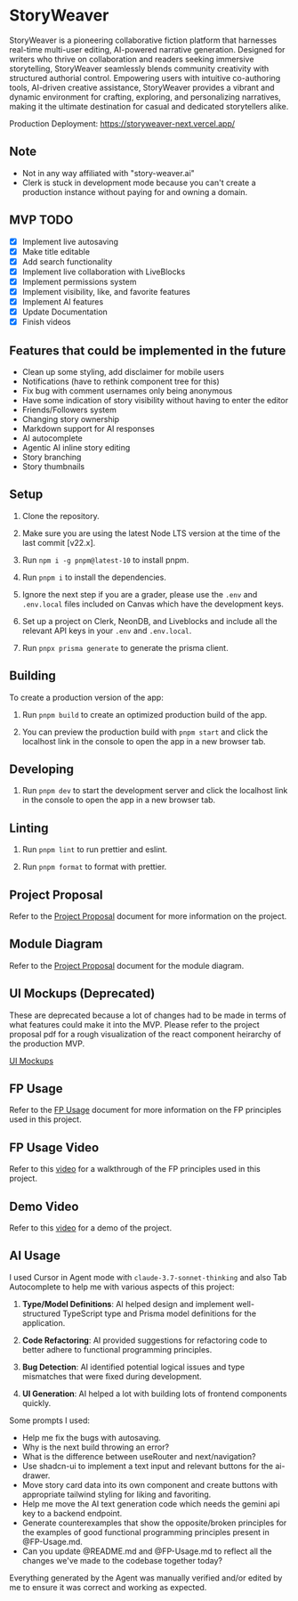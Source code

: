 # StoryWeaver

StoryWeaver is a pioneering collaborative fiction platform that harnesses real-time multi-user editing, AI-powered narrative generation. Designed for writers who thrive on collaboration and readers seeking immersive storytelling, StoryWeaver seamlessly blends community creativity with structured authorial control. Empowering users with intuitive co-authoring tools, AI-driven creative assistance, StoryWeaver provides a vibrant and dynamic environment for crafting, exploring, and personalizing narratives, making it the ultimate destination for casual and dedicated storytellers alike.

Production Deployment: https://storyweaver-next.vercel.app/

## Note

- Not in any way affiliated with "story-weaver.ai"
- Clerk is stuck in development mode because you can't create a production instance without paying for and owning a domain.

## MVP TODO

- [x] Implement live autosaving
- [x] Make title editable
- [x] Add search functionality
- [x] Implement live collaboration with LiveBlocks
- [x] Implement permissions system
- [x] Implement visibility, like, and favorite features
- [x] Implement AI features
- [x] Update Documentation
- [x] Finish videos

## Features that could be implemented in the future

- Clean up some styling, add disclaimer for mobile users
- Notifications (have to rethink component tree for this)
- Fix bug with comment usernames only being anonymous
- Have some indication of story visibility without having to enter the editor
- Friends/Followers system
- Changing story ownership
- Markdown support for AI responses
- AI autocomplete
- Agentic AI inline story editing
- Story branching
- Story thumbnails

## Setup

1. Clone the repository.

2. Make sure you are using the latest Node LTS version at the time of the last commit [v22.x].

3. Run `npm i -g pnpm@latest-10` to install pnpm.

4. Run `pnpm i` to install the dependencies.

5. Ignore the next step if you are a grader, please use the `.env` and `.env.local` files included on Canvas which have the development keys.

6. Set up a project on Clerk, NeonDB, and Liveblocks and include all the relevant API keys in your `.env` and `.env.local`.

7. Run `pnpx prisma generate` to generate the prisma client.

## Building

To create a production version of the app:

1. Run `pnpm build` to create an optimized production build of the app.

2. You can preview the production build with `pnpm start` and click the localhost link in the console to open the app in a new browser tab.

## Developing

1. Run `pnpm dev` to start the development server and click the localhost link in the console to open the app in a new browser tab.

## Linting

1. Run `pnpm lint` to run prettier and eslint.

2. Run `pnpm format` to format with prettier.

## Project Proposal

Refer to the [Project Proposal](./StoryWeaver%20Spec%20Sheet%20-%20Aritra%20Saharay.pdf) document for more information on the project.

## Module Diagram

Refer to the [Project Proposal](./StoryWeaver%20Spec%20Sheet%20-%20Aritra%20Saharay.pdf) document for the module diagram.

## UI Mockups (Deprecated)

These are deprecated because a lot of changes had to be made in terms of what features could make it into the MVP. Please refer to the project proposal pdf for a rough visualization of the react component heirarchy of the production MVP.

[UI Mockups](https://www.figma.com/design/uZip7FlNtQV3nyaxM7FftU/StoryWeaver-UI-Mockups?node-id=2001-2&t=lGQhdfoNlmG3TxBS-1)

## FP Usage

Refer to the [FP Usage](./FP-Usage.md) document for more information on the FP principles used in this project.

## FP Usage Video

Refer to this [video](https://youtu.be/MQ1NkBGruWE) for a walkthrough of the FP principles used in this project.

## Demo Video

Refer to this [video](https://youtu.be/tAFyj4L_CkY) for a demo of the project.

## AI Usage

I used Cursor in Agent mode with `claude-3.7-sonnet-thinking` and also Tab Autocomplete to help me with various aspects of this project:

1. **Type/Model Definitions**: AI helped design and implement well-structured TypeScript type and Prisma model definitions for the application.

2. **Code Refactoring**: AI provided suggestions for refactoring code to better adhere to functional programming principles.

3. **Bug Detection**: AI identified potential logical issues and type mismatches that were fixed during development.

4. **UI Generation**: AI helped a lot with building lots of frontend components quickly.

Some prompts I used:

- Help me fix the bugs with autosaving.
- Why is the next build throwing an error?
- What is the difference between useRouter and next/navigation?
- Use shadcn-ui to implement a text input and relevant buttons for the ai-drawer.
- Move story card data into its own component and create buttons with appropriate tailwind styling for liking and favoriting.
- Help me move the AI text generation code which needs the gemini api key to a backend endpoint.
- Generate counterexamples that show the opposite/broken principles for the examples of good functional programming principles present in @FP-Usage.md.
- Can you update @README.md and @FP-Usage.md to reflect all the changes we've made to the codebase together today?

Everything generated by the Agent was manually verified and/or edited by me to ensure it was correct and working as expected.
